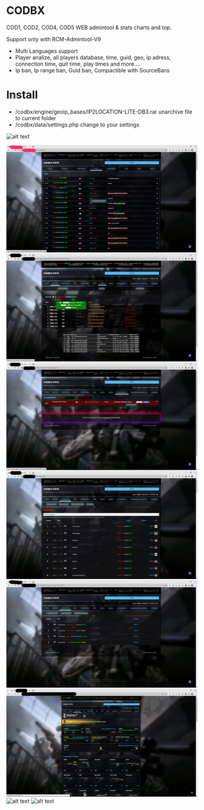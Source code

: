 # CODBX

COD1, COD2, COD4, COD5 WEB admintool & stats charts and top.

Support only with RCM-Admintool-V9

- Multi Languages support
- Player analize, all players database, time, guid, geo, ip adress, connection time, quit time, play times and more....
- Ip ban, Ip range ban, Guid ban, Compactible with SourceBans


# Install 
- /codbx/engine/geoip_bases/IP2LOCATION-LITE-DB3.rar  unarchive file to current folder
- /codbx/data/settings.php  change to your settings


![alt text](https://youtu.be/DKQ_L65ZgTk)


![alt text](https://github.com/EXRecod/CODBoX/blob/main/info/1.jpg)
![alt text](https://github.com/EXRecod/CODBoX/blob/main/info/2.jpg)
![alt text](https://github.com/EXRecod/CODBoX/blob/main/info/3.jpg)
![alt text](https://github.com/EXRecod/CODBoX/blob/main/info/4.jpg)
![alt text](https://github.com/EXRecod/CODBoX/blob/main/info/5.jpg)
![alt text](https://github.com/EXRecod/CODBoX/blob/main/info/6.jpg)
![alt text](https://github.com/EXRecod/CODBoX/blob/main/info/7.jpg)
![alt text](https://github.com/EXRecod/CODBoX/blob/main/info/8.jpg)




